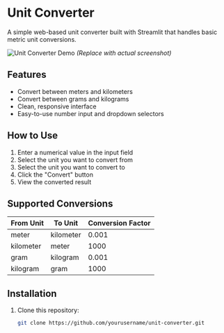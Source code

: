 # Unit Converter

A simple web-based unit converter built with Streamlit that handles basic metric unit conversions.

![Unit Converter Demo](https://via.placeholder.com/600x400?text=Unit+Converter+Screenshot) *(Replace with actual screenshot)*

## Features

- Convert between meters and kilometers
- Convert between grams and kilograms
- Clean, responsive interface
- Easy-to-use number input and dropdown selectors

## How to Use

1. Enter a numerical value in the input field
2. Select the unit you want to convert from
3. Select the unit you want to convert to
4. Click the "Convert" button
5. View the converted result

## Supported Conversions

| From Unit | To Unit   | Conversion Factor |
|-----------|-----------|-------------------|
| meter     | kilometer | 0.001             |
| kilometer | meter     | 1000              |
| gram      | kilogram  | 0.001             |
| kilogram  | gram      | 1000              |

## Installation

1. Clone this repository:
   ```bash
   git clone https://github.com/yourusername/unit-converter.git
